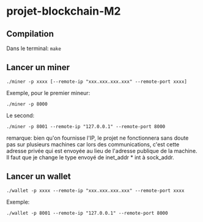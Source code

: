 # projet-blockchain-M2

## Compilation

Dans le terminal: `make`

## Lancer un miner

`./miner -p xxxx [--remote-ip "xxx.xxx.xxx.xxx" --remote-port xxxx]`

Exemple, pour le premier mineur:

`./miner -p 8000`

Le second:

`./miner -p 8001 --remote-ip "127.0.0.1" --remote-port 8000`

remarque: bien qu'on fournisse l'IP, le projet ne fonctionnera sans doute pas sur plusieurs machines car lors des communications, c'est cette
adresse privée qui est envoyée au lieu de l'adresse publique de la machine. Il faut que je change le type envoyé de inet_addr * int à sock_addr.

## Lancer un wallet

`./wallet -p xxxx --remote-ip "xxx.xxx.xxx.xxx" --remote-port xxxx`

Exemple:

`./wallet -p 8001 --remote-ip "127.0.0.1" --remote-port 8000`